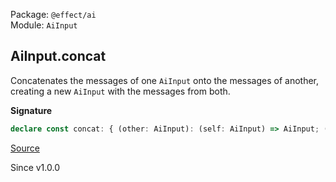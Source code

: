 Package: `@effect/ai`<br />
Module: `AiInput`<br />

## AiInput.concat

Concatenates the messages of one `AiInput` onto the messages of another,
creating a new `AiInput` with the messages from both.

**Signature**

```ts
declare const concat: { (other: AiInput): (self: AiInput) => AiInput; (self: AiInput, other: AiInput): AiInput; }
```

[Source](https://github.com/Effect-TS/effect/tree/main/packages/ai/ai/src/AiInput.ts#L560)

Since v1.0.0